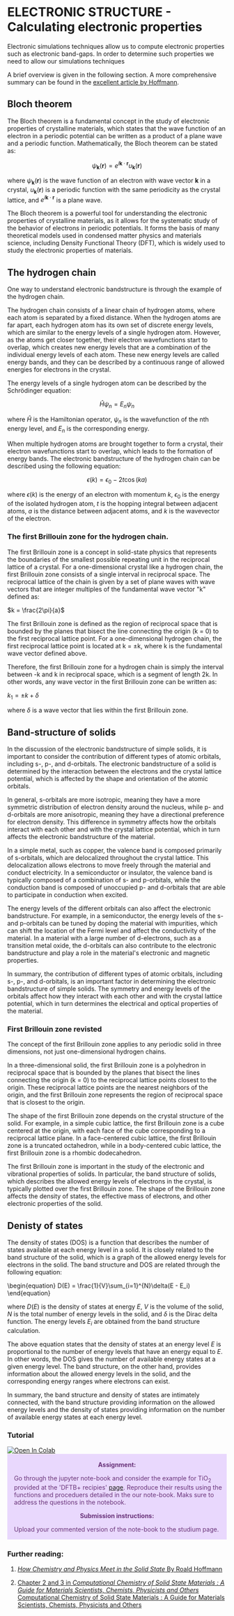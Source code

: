 # ELECTRONIC STRUCTURE - Calculating electronic properties

Electronic simulations techniques allow us to compute electronic properties such as electronic band-gaps. In order to determine such properties we need to allow our simulations techniques

A brief overview is given in the following section. A more comprehensive summary can be found in the [excellent article by Hoffmann](https://onlinelibrary.wiley.com/doi/epdf/10.1002/anie.198708461).


## Bloch theorem
The Bloch theorem is a fundamental concept in the study of electronic properties of crystalline materials, which states that the wave function of an electron in a periodic potential can be written as a product of a plane wave and a periodic function. Mathematically, the Bloch theorem can be stated as:

$$\psi_{\mathbf{k}}(\mathbf{r}) = e^{i\mathbf{k}\cdot\mathbf{r}} u_{\mathbf{k}}(\mathbf{r})$$

where $\psi_{\mathbf{k}}(\mathbf{r})$ is the wave function of an electron with wave vector $\mathbf{k}$ in a crystal, $u_{\mathbf{k}}(\mathbf{r})$ is a periodic function with the same periodicity as the crystal lattice, and $e^{i\mathbf{k}\cdot\mathbf{r}}$ is a plane wave.

The Bloch theorem is a powerful tool for understanding the electronic properties of crystalline materials, as it allows for the systematic study of the behavior of electrons in periodic potentials. It forms the basis of many theoretical models used in condensed matter physics and materials science, including Density Functional Theory (DFT), which is widely used to study the electronic properties of materials.

## The hydrogen chain

One way to understand electronic bandstructure is through the example of the hydrogen chain.

The hydrogen chain consists of a linear chain of hydrogen atoms, where each atom is separated by a fixed distance. When the hydrogen atoms are far apart, each hydrogen atom has its own set of discrete energy levels, which are similar to the energy levels of a single hydrogen atom. However, as the atoms get closer together, their electron wavefunctions start to overlap, which creates new energy levels that are a combination of the individual energy levels of each atom. These new energy levels are called energy bands, and they can be described by a continuous range of allowed energies for electrons in the crystal.

The energy levels of a single hydrogen atom can be described by the Schrödinger equation:

$$\hat{H}\psi_n = E_n\psi_n$$

where $\hat{H}$ is the Hamiltonian operator, $\psi_n$ is the wavefunction of the nth energy level, and $E_n$ is the corresponding energy.

When multiple hydrogen atoms are brought together to form a crystal, their electron wavefunctions start to overlap, which leads to the formation of energy bands. The electronic bandstructure of the hydrogen chain can be described using the following equation:

$$\epsilon(k) = \epsilon_0 - 2t\cos(ka)$$

where $\epsilon(k)$ is the energy of an electron with momentum $k$, $\epsilon_0$ is the energy of the isolated hydrogen atom, $t$ is the hopping integral between adjacent atoms, $a$ is the distance between adjacent atoms, and $k$ is the wavevector of the electron.

### The first Brillouin zone for the hydrogen chain.

The first Brillouin zone is a concept in solid-state physics that represents the boundaries of the smallest possible repeating unit in the reciprocal lattice of a crystal. For a one-dimensional crystal like a hydrogen chain, the first Brillouin zone consists of a single interval in reciprocal space. The reciprocal lattice of the chain is given by a set of plane waves with wave vectors that are integer multiples of the fundamental wave vector "k" defined as:

$k = \frac{2\pi}{a}$

The first Brillouin zone is defined as the region of reciprocal space that is bounded by the planes that bisect the line connecting the origin (k = 0) to the first reciprocal lattice point. For a one-dimensional hydrogen chain, the first reciprocal lattice point is located at k = ±k, where k is the fundamental wave vector defined above.

Therefore, the first Brillouin zone for a hydrogen chain is simply the interval between -k and k in reciprocal space, which is a segment of length 2k. In other words, any wave vector in the first Brillouin zone can be written as:

$k_1 = \pm k + \delta$

where $\delta$ is a wave vector that lies within the first Brillouin zone.

## Band-structure of solids

In the discussion of the electronic bandstructure of simple solids, it is important to consider the contribution of different types of atomic orbitals, including s-, p-, and d-orbitals. The electronic bandstructure of a solid is determined by the interaction between the electrons and the crystal lattice potential, which is affected by the shape and orientation of the atomic orbitals.

In general, s-orbitals are more isotropic, meaning they have a more symmetric distribution of electron density around the nucleus, while p- and d-orbitals are more anisotropic, meaning they have a directional preference for electron density. This difference in symmetry affects how the orbitals interact with each other and with the crystal lattice potential, which in turn affects the electronic bandstructure of the material.

In a simple metal, such as copper, the valence band is composed primarily of s-orbitals, which are delocalized throughout the crystal lattice. This delocalization allows electrons to move freely through the material and conduct electricity. In a semiconductor or insulator, the valence band is typically composed of a combination of s- and p-orbitals, while the conduction band is composed of unoccupied p- and d-orbitals that are able to participate in conduction when excited.

The energy levels of the different orbitals can also affect the electronic bandstructure. For example, in a semiconductor, the energy levels of the s- and p-orbitals can be tuned by doping the material with impurities, which can shift the location of the Fermi level and affect the conductivity of the material. In a material with a large number of d-electrons, such as a transition metal oxide, the d-orbitals can also contribute to the electronic bandstructure and play a role in the material's electronic and magnetic properties.

In summary, the contribution of different types of atomic orbitals, including s-, p-, and d-orbitals, is an important factor in determining the electronic bandstructure of simple solids. The symmetry and energy levels of the orbitals affect how they interact with each other and with the crystal lattice potential, which in turn determines the electrical and optical properties of the material.

### First Brillouin zone revisted

The concept of the first Brillouin zone applies to any periodic solid in three dimensions, not just one-dimensional hydrogen chains.

In a three-dimensional solid, the first Brillouin zone is a polyhedron in reciprocal space that is bounded by the planes that bisect the lines connecting the origin (k = 0) to the reciprocal lattice points closest to the origin. These reciprocal lattice points are the nearest neighbors of the origin, and the first Brillouin zone represents the region of reciprocal space that is closest to the origin.

The shape of the first Brillouin zone depends on the crystal structure of the solid. For example, in a simple cubic lattice, the first Brillouin zone is a cube centered at the origin, with each face of the cube corresponding to a reciprocal lattice plane. In a face-centered cubic lattice, the first Brillouin zone is a truncated octahedron, while in a body-centered cubic lattice, the first Brillouin zone is a rhombic dodecahedron.

The first Brillouin zone is important in the study of the electronic and vibrational properties of solids. In particular, the band structure of solids, which describes the allowed energy levels of electrons in the crystal, is typically plotted over the first Brillouin zone. The shape of the Brillouin zone affects the density of states, the effective mass of electrons, and other electronic properties of the solid.


## Denisty of states
The density of states (DOS) is a function that describes the number of states available at each energy level in a solid. It is closely related to the band structure of the solid, which is a graph of the allowed energy levels for electrons in the solid. The band structure and DOS are related through the following equation:

\begin{equation}
D(E) = \frac{1}{V}\sum_{i=1}^{N}\delta(E - E_i)
\end{equation}

where $D(E)$ is the density of states at energy $E$, $V$ is the volume of the solid, $N$ is the total number of energy levels in the solid, and $\delta$ is the Dirac delta function. The energy levels $E_i$ are obtained from the band structure calculation.

The above equation states that the density of states at an energy level $E$ is proportional to the number of energy levels that have an energy equal to $E$. In other words, the DOS gives the number of available energy states at a given energy level. The band structure, on the other hand, provides information about the allowed energy levels in the solid, and the corresponding energy ranges where electrons can exist.

In summary, the band structure and density of states are intimately connected, with the band structure providing information on the allowed energy levels and the density of states providing information on the number of available energy states at each energy level.

### Tutorial

<a target="_blank" href="https://colab.research.google.com/github/jollactic/Modelling_course/blob/main/ES/Tutorial.ipynb">
  <img src="https://colab.research.google.com/assets/colab-badge.svg" alt="Open In Colab"/>
</a>


<div class="warning" style='padding:0.1em; background-color:#E9D8FD; color:#69337A'>
<span>
<p style='margin-top:1em; text-align:center'>
<b>Assignment:</b></p>
<p style='margin-left:1em;'>
Go through the jupyter note-book and consider the example for TiO<sub>2</sub> provided at the 'DFTB+ recipies' <a href="https://dftbplus-recipes.readthedocs.io/en/latest/basics/bandstruct.html">page</a>. Reproduce their results using the functions and proceduers detailed in the our note-book. Maks sure to address the questions in the notebook.

<p style='margin-top:1em; text-align:center'>
<b>Submission instructions:</b></p>
<p style='margin-left:1em;'>

<p style='margin-left:1em;'>
Upload your commented version of the note-book to the studium page. 


</p></span>
</div>

### Further reading:

1. [*How Chemistry and Physics Meet in the Solid State* By Roald Hoffmann](https://onlinelibrary.wiley.com/doi/epdf/10.1002/anie.198708461)

2. [Chapter 2 and 3 in *Computational Chemistry of Solid State Materials : A Guide for Materials Scientists, Chemists, Physicists and Others* Computational Chemistry of Solid State Materials : A Guide for Materials Scientists, Chemists, Physicists and Others](https://ebookcentral.proquest.com/lib/uu/reader.action?docID=481650#)

